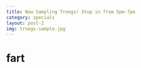 ```yaml
---
title: Now Sampling Troegs! Stop in from 5pm-7pm
category: specials
layout: post-2
img: troegs-sample.jpg
---
```



# fart
